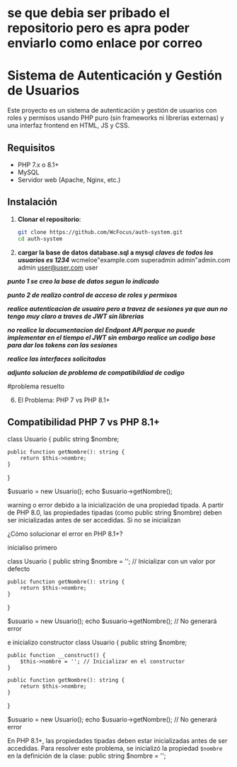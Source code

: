 # se que debia ser pribado el repositorio pero es apra poder enviarlo como enlace por correo

# Sistema de Autenticación y Gestión de Usuarios

Este proyecto es un sistema de autenticación y gestión de usuarios con roles y permisos 
usando PHP puro (sin frameworks ni librerías externas) y una interfaz frontend en HTML, 
JS y CSS.

## Requisitos

- PHP 7.x o 8.1+
- MySQL
- Servidor web (Apache, Nginx, etc.)

## Instalación

1. **Clonar el repositorio**:
   ```bash
   git clone https://github.com/WcFocus/auth-system.git
   cd auth-system

2. **cargar la base de datos database.sql a mysql**
   ***claves de todos los usuarios es 1234***
   wcmeloe"example.com superadmin
   admin"admin.com   admin
   user@user.com     user



***punto 1 se creo la base de datos segun lo indicado***

***punto 2 de realizo control de acceso de roles y permisos***

***realice autenticacion de usuairo pero a travez de sesiones ya que aun no tengo muy claro a traves de JWT sin librerias***

***no realice la documentacion del Endpont API porque no puede implementar en el tiempo el JWT sin embargo realice un codigo base para dar los tokens con las sesiones***

***realice las interfaces solicitadas***

***adjunto solucion de problema de compatibildiad de codigo***

#problema resuelto

6. El Problema: PHP 7 vs PHP 8.1+
## Compatibilidad PHP 7 vs PHP 8.1+

class Usuario { 
    public string $nombre; 

    public function getNombre(): string { 
        return $this->nombre; 
    } 
} 

$usuario = new Usuario(); 
echo $usuario->getNombre(); 


warning o error debido a la inicialización de una propiedad tipada. A partir de PHP 8.0, las propiedades tipadas (como public string $nombre) deben ser inicializadas antes de ser accedidas. Si no se inicializan


¿Cómo solucionar el error en PHP 8.1+?

inicialiso primero

class Usuario { 
    public string $nombre = ''; // Inicializar con un valor por defecto

    public function getNombre(): string { 
        return $this->nombre; 
    } 
} 

$usuario = new Usuario(); 
echo $usuario->getNombre(); // No generará error

e inicializo constructor
class Usuario { 
    public string $nombre; 

    public function __construct() {
        $this->nombre = ''; // Inicializar en el constructor
    }

    public function getNombre(): string { 
        return $this->nombre; 
    } 
} 

$usuario = new Usuario(); 
echo $usuario->getNombre(); // No generará error




En PHP 8.1+, las propiedades tipadas deben estar inicializadas antes de ser accedidas. Para resolver este problema, se inicializó la propiedad `$nombre` en la definición de la clase:
public string $nombre = '';